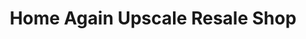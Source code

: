 ---
title: "Home Again Upscale Resale Shop"
url: /union/home-again-upscale-resale-shop/
shop: charity
---